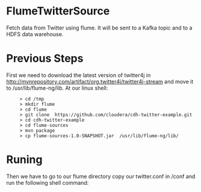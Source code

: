 # FlumeTwitterSource
Fetch data from Twitter using flume. It will be sent to a Kafka topic and to a HDFS data warehouse.
# Previous Steps
First we need to download the latest version of twitter4j in http://mvnrepository.com/artifact/org.twitter4j/twitter4j-stream
and move it to /usr/lib/flume-ng/lib. At our linux shell:

         > cd /tmp
         > mkdir flume
         > cd flume
         > git clone  https://github.com/cloudera/cdh-twitter-example.git
         > cd cdh-twitter-example
         > cd flume-sources
         > mvn package
         > cp flume-sources-1.0-SNAPSHOT.jar  /usr/lib/flume-ng/lib/
 
# Runing
 
 Then we have to go to our flume directory copy our twitter.conf in /conf and run the following shell command:
 
 
